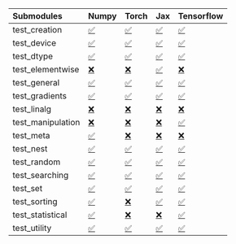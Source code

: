| Submodules        | Numpy                                                                                                                           | Torch                                                                                                                           | Jax                                                                                                                             | Tensorflow                                                                                                                      |
|:------------------|:--------------------------------------------------------------------------------------------------------------------------------|:--------------------------------------------------------------------------------------------------------------------------------|:--------------------------------------------------------------------------------------------------------------------------------|:--------------------------------------------------------------------------------------------------------------------------------|
| test_creation     | <a href="https://github.com/unifyai/ivy/runs/7854098805?check_suite_focus=true" rel="noopener noreferrer" target="_blank">✅</a> | <a href="https://github.com/unifyai/ivy/runs/7854100831?check_suite_focus=true" rel="noopener noreferrer" target="_blank">✅</a> | <a href="https://github.com/unifyai/ivy/runs/7854103336?check_suite_focus=true" rel="noopener noreferrer" target="_blank">✅</a> | <a href="https://github.com/unifyai/ivy/runs/7854105417?check_suite_focus=true" rel="noopener noreferrer" target="_blank">✅</a> |
| test_device       | <a href="https://github.com/unifyai/ivy/runs/7854098902?check_suite_focus=true" rel="noopener noreferrer" target="_blank">✅</a> | <a href="https://github.com/unifyai/ivy/runs/7854101044?check_suite_focus=true" rel="noopener noreferrer" target="_blank">✅</a> | <a href="https://github.com/unifyai/ivy/runs/7854103477?check_suite_focus=true" rel="noopener noreferrer" target="_blank">✅</a> | <a href="https://github.com/unifyai/ivy/runs/7854105559?check_suite_focus=true" rel="noopener noreferrer" target="_blank">✅</a> |
| test_dtype        | <a href="https://github.com/unifyai/ivy/runs/7854099045?check_suite_focus=true" rel="noopener noreferrer" target="_blank">✅</a> | <a href="https://github.com/unifyai/ivy/runs/7854101225?check_suite_focus=true" rel="noopener noreferrer" target="_blank">✅</a> | <a href="https://github.com/unifyai/ivy/runs/7854103603?check_suite_focus=true" rel="noopener noreferrer" target="_blank">✅</a> | <a href="https://github.com/unifyai/ivy/runs/7854105700?check_suite_focus=true" rel="noopener noreferrer" target="_blank">✅</a> |
| test_elementwise  | <a href="https://github.com/unifyai/ivy/runs/7854099175?check_suite_focus=true" rel="noopener noreferrer" target="_blank">❌</a> | <a href="https://github.com/unifyai/ivy/runs/7854101420?check_suite_focus=true" rel="noopener noreferrer" target="_blank">❌</a> | <a href="https://github.com/unifyai/ivy/runs/7854103723?check_suite_focus=true" rel="noopener noreferrer" target="_blank">✅</a> | <a href="https://github.com/unifyai/ivy/runs/7854105825?check_suite_focus=true" rel="noopener noreferrer" target="_blank">❌</a> |
| test_general      | <a href="https://github.com/unifyai/ivy/runs/7854099302?check_suite_focus=true" rel="noopener noreferrer" target="_blank">✅</a> | <a href="https://github.com/unifyai/ivy/runs/7854101582?check_suite_focus=true" rel="noopener noreferrer" target="_blank">✅</a> | <a href="https://github.com/unifyai/ivy/runs/7854103922?check_suite_focus=true" rel="noopener noreferrer" target="_blank">✅</a> | <a href="https://github.com/unifyai/ivy/runs/7854105999?check_suite_focus=true" rel="noopener noreferrer" target="_blank">✅</a> |
| test_gradients    | <a href="https://github.com/unifyai/ivy/runs/7854099417?check_suite_focus=true" rel="noopener noreferrer" target="_blank">✅</a> | <a href="https://github.com/unifyai/ivy/runs/7854101775?check_suite_focus=true" rel="noopener noreferrer" target="_blank">✅</a> | <a href="https://github.com/unifyai/ivy/runs/7854104043?check_suite_focus=true" rel="noopener noreferrer" target="_blank">✅</a> | <a href="https://github.com/unifyai/ivy/runs/7854106138?check_suite_focus=true" rel="noopener noreferrer" target="_blank">✅</a> |
| test_linalg       | <a href="https://github.com/unifyai/ivy/runs/7854099539?check_suite_focus=true" rel="noopener noreferrer" target="_blank">❌</a> | <a href="https://github.com/unifyai/ivy/runs/7854101917?check_suite_focus=true" rel="noopener noreferrer" target="_blank">❌</a> | <a href="https://github.com/unifyai/ivy/runs/7854104195?check_suite_focus=true" rel="noopener noreferrer" target="_blank">❌</a> | <a href="https://github.com/unifyai/ivy/runs/7854106251?check_suite_focus=true" rel="noopener noreferrer" target="_blank">❌</a> |
| test_manipulation | <a href="https://github.com/unifyai/ivy/runs/7854099681?check_suite_focus=true" rel="noopener noreferrer" target="_blank">❌</a> | <a href="https://github.com/unifyai/ivy/runs/7854102061?check_suite_focus=true" rel="noopener noreferrer" target="_blank">❌</a> | <a href="https://github.com/unifyai/ivy/runs/7854104318?check_suite_focus=true" rel="noopener noreferrer" target="_blank">❌</a> | <a href="https://github.com/unifyai/ivy/runs/7854106362?check_suite_focus=true" rel="noopener noreferrer" target="_blank">✅</a> |
| test_meta         | <a href="https://github.com/unifyai/ivy/runs/7854099808?check_suite_focus=true" rel="noopener noreferrer" target="_blank">✅</a> | <a href="https://github.com/unifyai/ivy/runs/7854102176?check_suite_focus=true" rel="noopener noreferrer" target="_blank">❌</a> | <a href="https://github.com/unifyai/ivy/runs/7854104441?check_suite_focus=true" rel="noopener noreferrer" target="_blank">❌</a> | <a href="https://github.com/unifyai/ivy/runs/7854106455?check_suite_focus=true" rel="noopener noreferrer" target="_blank">❌</a> |
| test_nest         | <a href="https://github.com/unifyai/ivy/runs/7854099945?check_suite_focus=true" rel="noopener noreferrer" target="_blank">✅</a> | <a href="https://github.com/unifyai/ivy/runs/7854102286?check_suite_focus=true" rel="noopener noreferrer" target="_blank">✅</a> | <a href="https://github.com/unifyai/ivy/runs/7854104556?check_suite_focus=true" rel="noopener noreferrer" target="_blank">✅</a> | <a href="https://github.com/unifyai/ivy/runs/7854106568?check_suite_focus=true" rel="noopener noreferrer" target="_blank">✅</a> |
| test_random       | <a href="https://github.com/unifyai/ivy/runs/7854100096?check_suite_focus=true" rel="noopener noreferrer" target="_blank">✅</a> | <a href="https://github.com/unifyai/ivy/runs/7854102400?check_suite_focus=true" rel="noopener noreferrer" target="_blank">✅</a> | <a href="https://github.com/unifyai/ivy/runs/7854104681?check_suite_focus=true" rel="noopener noreferrer" target="_blank">✅</a> | <a href="https://github.com/unifyai/ivy/runs/7854106683?check_suite_focus=true" rel="noopener noreferrer" target="_blank">✅</a> |
| test_searching    | <a href="https://github.com/unifyai/ivy/runs/7854100218?check_suite_focus=true" rel="noopener noreferrer" target="_blank">✅</a> | <a href="https://github.com/unifyai/ivy/runs/7854102531?check_suite_focus=true" rel="noopener noreferrer" target="_blank">✅</a> | <a href="https://github.com/unifyai/ivy/runs/7854104803?check_suite_focus=true" rel="noopener noreferrer" target="_blank">✅</a> | <a href="https://github.com/unifyai/ivy/runs/7854106804?check_suite_focus=true" rel="noopener noreferrer" target="_blank">✅</a> |
| test_set          | <a href="https://github.com/unifyai/ivy/runs/7854100336?check_suite_focus=true" rel="noopener noreferrer" target="_blank">✅</a> | <a href="https://github.com/unifyai/ivy/runs/7854102720?check_suite_focus=true" rel="noopener noreferrer" target="_blank">✅</a> | <a href="https://github.com/unifyai/ivy/runs/7854104928?check_suite_focus=true" rel="noopener noreferrer" target="_blank">✅</a> | <a href="https://github.com/unifyai/ivy/runs/7854106891?check_suite_focus=true" rel="noopener noreferrer" target="_blank">✅</a> |
| test_sorting      | <a href="https://github.com/unifyai/ivy/runs/7854100443?check_suite_focus=true" rel="noopener noreferrer" target="_blank">✅</a> | <a href="https://github.com/unifyai/ivy/runs/7854102884?check_suite_focus=true" rel="noopener noreferrer" target="_blank">❌</a> | <a href="https://github.com/unifyai/ivy/runs/7854105030?check_suite_focus=true" rel="noopener noreferrer" target="_blank">✅</a> | <a href="https://github.com/unifyai/ivy/runs/7854106995?check_suite_focus=true" rel="noopener noreferrer" target="_blank">✅</a> |
| test_statistical  | <a href="https://github.com/unifyai/ivy/runs/7854100571?check_suite_focus=true" rel="noopener noreferrer" target="_blank">✅</a> | <a href="https://github.com/unifyai/ivy/runs/7854103017?check_suite_focus=true" rel="noopener noreferrer" target="_blank">❌</a> | <a href="https://github.com/unifyai/ivy/runs/7854105166?check_suite_focus=true" rel="noopener noreferrer" target="_blank">❌</a> | <a href="https://github.com/unifyai/ivy/runs/7854107100?check_suite_focus=true" rel="noopener noreferrer" target="_blank">✅</a> |
| test_utility      | <a href="https://github.com/unifyai/ivy/runs/7854100678?check_suite_focus=true" rel="noopener noreferrer" target="_blank">✅</a> | <a href="https://github.com/unifyai/ivy/runs/7854103171?check_suite_focus=true" rel="noopener noreferrer" target="_blank">✅</a> | <a href="https://github.com/unifyai/ivy/runs/7854105273?check_suite_focus=true" rel="noopener noreferrer" target="_blank">✅</a> | <a href="https://github.com/unifyai/ivy/runs/7854107197?check_suite_focus=true" rel="noopener noreferrer" target="_blank">✅</a> |